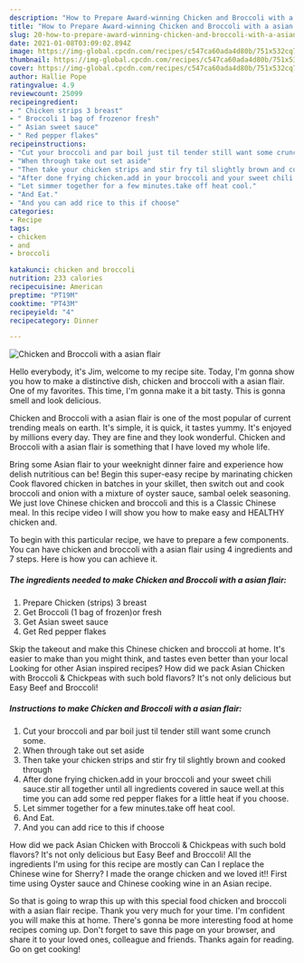 ```yaml
---
description: "How to Prepare Award-winning Chicken and Broccoli with a asian flair"
title: "How to Prepare Award-winning Chicken and Broccoli with a asian flair"
slug: 20-how-to-prepare-award-winning-chicken-and-broccoli-with-a-asian-flair
date: 2021-01-08T03:09:02.894Z
image: https://img-global.cpcdn.com/recipes/c547ca60ada4d80b/751x532cq70/chicken-and-broccoli-with-a-asian-flair-recipe-main-photo.jpg
thumbnail: https://img-global.cpcdn.com/recipes/c547ca60ada4d80b/751x532cq70/chicken-and-broccoli-with-a-asian-flair-recipe-main-photo.jpg
cover: https://img-global.cpcdn.com/recipes/c547ca60ada4d80b/751x532cq70/chicken-and-broccoli-with-a-asian-flair-recipe-main-photo.jpg
author: Hallie Pope
ratingvalue: 4.9
reviewcount: 25099
recipeingredient:
- " Chicken strips 3 breast"
- " Broccoli 1 bag of frozenor fresh"
- " Asian sweet sauce"
- " Red pepper flakes"
recipeinstructions:
- "Cut your broccoli and par boil just til tender still want some crunch some."
- "When through take out set aside"
- "Then take your chicken strips and stir fry til slightly brown and cooked through"
- "After done frying chicken.add in your broccoli and your sweet chili sauce.stir all together until all ingredients covered in sauce well.at this time you can add some red pepper flakes for a little heat if you choose."
- "Let simmer together for a few minutes.take off heat cool."
- "And Eat."
- "And you can add rice to this if choose"
categories:
- Recipe
tags:
- chicken
- and
- broccoli

katakunci: chicken and broccoli 
nutrition: 233 calories
recipecuisine: American
preptime: "PT19M"
cooktime: "PT43M"
recipeyield: "4"
recipecategory: Dinner

---
```



![Chicken and Broccoli with a asian flair](https://img-global.cpcdn.com/recipes/c547ca60ada4d80b/751x532cq70/chicken-and-broccoli-with-a-asian-flair-recipe-main-photo.jpg)

Hello everybody, it's Jim, welcome to my recipe site. Today, I'm gonna show you how to make a distinctive dish, chicken and broccoli with a asian flair. One of my favorites. This time, I'm gonna make it a bit tasty. This is gonna smell and look delicious.

Chicken and Broccoli with a asian flair is one of the most popular of current trending meals on earth. It's simple, it is quick, it tastes yummy. It's enjoyed by millions every day. They are fine and they look wonderful. Chicken and Broccoli with a asian flair is something that I have loved my whole life.

Bring some Asian flair to your weeknight dinner faire and experience how delish nutritious can be! Begin this super-easy recipe by marinating chicken Cook flavored chicken in batches in your skillet, then switch out and cook broccoli and onion with a mixture of oyster sauce, sambal oelek seasoning. We just love Chinese chicken and broccoli and this is a Classic Chinese meal. In this recipe video I will show you how to make easy and HEALTHY chicken and.


To begin with this particular recipe, we have to prepare a few components. You can have chicken and broccoli with a asian flair using 4 ingredients and 7 steps. Here is how you can achieve it.

<!--inarticleads1-->

##### The ingredients needed to make Chicken and Broccoli with a asian flair:

1. Prepare  Chicken (strips) 3 breast
1. Get  Broccoli (1 bag of frozen)or fresh
1. Get  Asian sweet sauce
1. Get  Red pepper flakes


Skip the takeout and make this Chinese chicken and broccoli at home. It&#39;s easier to make than you might think, and tastes even better than your local Looking for other Asian inspired recipes? How did we pack Asian Chicken with Broccoli &amp; Chickpeas with such bold flavors? It&#39;s not only delicious but Easy Beef and Broccoli! 

<!--inarticleads2-->

##### Instructions to make Chicken and Broccoli with a asian flair:

1. Cut your broccoli and par boil just til tender still want some crunch some.
1. When through take out set aside
1. Then take your chicken strips and stir fry til slightly brown and cooked through
1. After done frying chicken.add in your broccoli and your sweet chili sauce.stir all together until all ingredients covered in sauce well.at this time you can add some red pepper flakes for a little heat if you choose.
1. Let simmer together for a few minutes.take off heat cool.
1. And Eat.
1. And you can add rice to this if choose


How did we pack Asian Chicken with Broccoli &amp; Chickpeas with such bold flavors? It&#39;s not only delicious but Easy Beef and Broccoli! All the ingredients I&#39;m using for this recipe are mostly can Can I replace the Chinese wine for Sherry? I made the orange chicken and we loved it!! First time using Oyster sauce and Chinese cooking wine in an Asian recipe. 

So that is going to wrap this up with this special food chicken and broccoli with a asian flair recipe. Thank you very much for your time. I'm confident you will make this at home. There's gonna be more interesting food at home recipes coming up. Don't forget to save this page on your browser, and share it to your loved ones, colleague and friends. Thanks again for reading. Go on get cooking!
